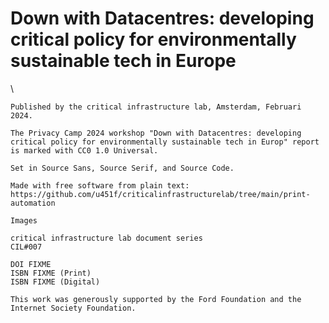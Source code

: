 # Down with Datacentres: developing critical policy for environmentally sustainable tech in Europe

<div id="colophon">
\

    Published by the critical infrastructure lab, Amsterdam, Februari 2024.

    The Privacy Camp 2024 workshop "Down with Datacentres: developing critical policy for environmentally sustainable tech in Europ" report is marked with CC0 1.0 Universal.

    Set in Source Sans, Source Serif, and Source Code.

    Made with free software from plain text:
    https://github.com/u451f/criticalinfrastructurelab/tree/main/print-automation

    Images

    critical infrastructure lab document series
    CIL#007

    DOI FIXME
    ISBN FIXME (Print)
    ISBN FIXME (Digital)

    This work was generously supported by the Ford Foundation and the Internet Society Foundation.

</div>

